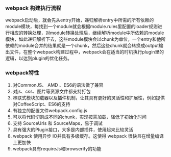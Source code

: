 ### webpack 构建执行流程
webpack启动后，就会先从entry开始，递归解析entry中所需的所有依赖的module模块，每找到一个module就会根据module.rules里配置的loader规则进行相应的转换处理，对module转换处理后，继续解析module中所依赖的module模块，如此递归解析下去，这些module模块会以chunk为单位，一个entry和他所依赖的module合并的结果就是一个chunk，然后这些chunk就会转换成output输出文件，在整个webpack构建过程中，webpack会在适当的时机执行plugin里的逻辑，以达到plugin的优化任务。

### webpack特性
1. 对CommonJS、 AMD 、ES6的语法做了兼容
2. 对js、css、图片等资源文件都支持打包
3. 串联式模块加载器以及插件机制，让其具有更好的灵活性和扩展性，例如提供对CoffeeScript、ES6的支持
4. 有独立的配置文件webpack.config.js
5. 可以将代码切割成不同的chunk，实现按需加载，降低了初始化时间
6. 支持 SourceUrls 和 SourceMaps，易于调试
7. 具有强大的Plugin接口，大多是内部插件，使用起来比较灵活
8. webpack 使用异步 IO并具有多级缓存。这使得 webpack 很快且在增量编译上更加快
9. webpack具有requireJs和browserify的功能